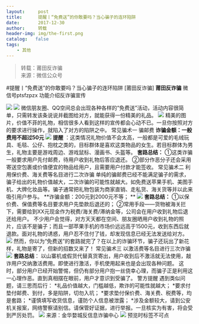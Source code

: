 ```yaml
---
layout:     post
title:      提醒丨“免费送”的你敢要吗？当心骗子的连环陷阱
date:       2017-12-30
author:     转载
header-img: img/the-first.png
catalog:   false
tags:
    - 其他
---
```


<blockquote><p>转载：莆田反诈骗<br>
来源：微信公众号</p></blockquote>

#提醒丨“免费送”的你敢要吗？当心骗子的连环陷阱
[莆田反诈骗]
**莆田反诈骗**
微信号ptsfzpzx
功能介绍反诈骗宣传

![]({{site.baseurl}}/postimg/oxzC2q0blKjpmBJ5bAcZMY2Kcxd8c5lzVnmKOgN12pJ177fV53Kk5u4LicP72eHKxfgDpmL3dmlTdYYETicOBHMQ.gif)
![]({{site.baseurl}}/postimg/oxzC2q0blKjAJiaABoNC8ha4GHXbH5ibZ2P7zibBsxOofPxRLvGPKv7A6byD2JFwMXQoetZKOdewPib0AYicpkPH2gw.jpeg)
微信朋友圈、QQ空间总会出现各种各样的“免费送”活动，活动内容很简单，只需转发该条说说并截图给对方，就能获得一份精美的礼品。
![]({{site.baseurl}}/postimg/h8yyiaGcz05bWVw7oVuuyVqoOUu7ZGtTaaN24Mev0X5p9OE5rzDYSOTJXrcVpcGvrTPuB9ZbXrqU5ia5hSB9iatbQ.jpeg)
精美的图片，价值不菲的礼物，相信很多人看到这样的宣传都会心动不已。一旦你按照对方的要求进行操作，就陷入了对方的陷阱之中。
常见骗术一
骗邮费
**诈骗金额：一般费用不超过50元**
![]({{site.baseurl}}/postimg/h8yyiaGcz05bWVw7oVuuyVqoOUu7ZGtTa0muygZAMRNyTqFVQ1pzcbW7xeczS8xqg2yRJaoSJQ17ZVzSx0mAjcA.jpeg)
**提醒**
：这类情况礼物价值不会太高，一般都是可爱的毛绒玩具、毛毯、公仔、抱枕之类的，目标群体是喜欢这类物品的女生。若目标群体为男生，礼物主要是游戏周边、游戏鼠标、漫画书、头盔等。
**套路总结：**
①这类诈骗一般要求用户先付邮费，待用户收到礼物后答应退还。
②部分作恶分子还会采用寄送空包裹或价值便宜的物品给用户，且需要用户付款才能签收。
常见骗术二
利用保价费、海关费等名目进行二次诈骗
单纯的骗邮费已经不能满足骗子的需求，骗子给出的礼物价值越大，二次诈骗的可能性就越大。如免费送苹果手机、美图手机、大牌化妆品等。骗子通常把礼物包装为商家直销、走私货、海关货等并以此来吸引用户参与。
**诈骗金额：200元到2000元不等；
**
![]({{site.baseurl}}/postimg/h8yyiaGcz05bWVw7oVuuyVqoOUu7ZGtTaSD22iaHwx10cZXzxGyleicspKfkUXl8sYnnCSg9UnMv4JicibzF13oE6gw.jpeg)
**套路总结：**
①以保价费、保值费等名目要求用户先垫款后退还的；
②常用手段——货物被海关拦下，需要给到XX元现金作为税费/海关费/滞纳金等，公司会在用户收到礼物后退还给用户。
不少用户会觉得，对方天天都在空间、朋友圈晒用户收到礼物的照片，应该不是骗子；而且一部苹果手机的市场价远远高于1500元，收到东西后就退款。面对礼物的诱惑，用户忍不住付了钱，却发现信息已经无法发送给对方。
![]({{site.baseurl}}/postimg/h8yyiaGcz05bWVw7oVuuyVqoOUu7ZGtTamoOqrVbhrQjFQia2PbabJcBmosXOAsibIdEVIygCZibQxlgfpbfjLlTjA.jpeg)
然而，你以为“免费送”的套路就完了？在以上的诈骗环节，骗子还玩出了新花样，礼物是寄了，但新的招数又来了！
常见骗术三
以激活费等名目进行三次诈骗
![]({{site.baseurl}}/postimg/h8yyiaGcz05bWVw7oVuuyVqoOUu7ZGtTaIe3AiblHUfH6ibtYhX97W5PYD25fxQRp9MHlKZe5pthSZ92OZ4o2yJ5Q.jpeg)
**套路总结**：
以山寨机或假货代替真货寄出，用户收到后不激活就无法使用，敲诈用户交纳激活费用。即使进行激活，手机使用起来也是会出现各种问题。
这时，部分用户已经开始警惕，但仍有部分用户抱一丝侥幸心理，而骗子正是利用这一心理作恶。直到真相摆在眼前，用户才意识到受骗了。
警方提醒
遇到类似问题，请三思而后行：
*礼品价值越大，门槛越低，欺诈的可能性就越大；
*要求付垫付邮费、到付，多是陷阱，切勿入坑；
*要求垫付保价费、海关费、税费等，均是套路；
*谨慎填写收货信息，谨防个人信息被泄露；
*涉及金额较大，请到公安机关报案，网络警察请别信。请保管好证据，进行举报。一旦核实为有害，将会受到严厉处罚。
![]({{site.baseurl}}/postimg/oxzC2q0blKj0EtfDA7O80YiaIGu96ZiaoJ9Dyhznh91bMLGOaE6LIapKf72Is7WNmuOJPIAMHNBlU2XzpWKS328w.jpeg)
来源：金华婺城反信息诈骗中心
![]({{site.baseurl}}/postimg/oxzC2q0blKjpmBJ5bAcZMY2Kcxd8c5lz9SzxP84O8gXVJEpVyM4wVt0eibdKtbB7iaR4E5cnoYkyMvUN0LhJic7TQ.jpeg)
预览时标签不可点
